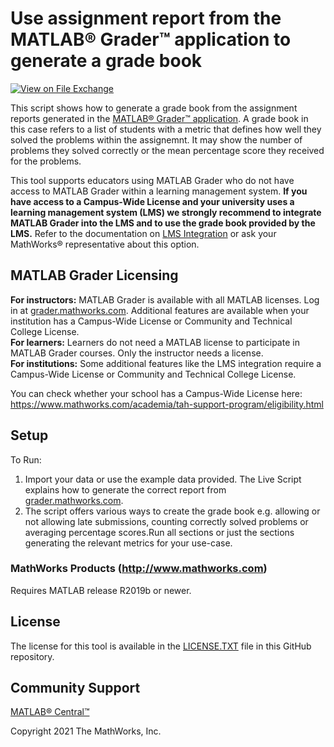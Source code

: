# Use assignment report from the MATLAB® Grader™ application to generate a grade book
<!-- This is the "Title of the contribution" that was approved during the Community Contribution Review Process --> 

[![View <File Exchange Title> on File Exchange](https://www.mathworks.com/matlabcentral/images/matlab-file-exchange.svg)](https://www.mathworks.com/matlabcentral/fileexchange/####-file-exchange-title)  
<!-- Add this icon to the README if this repo also appears on File Exchange via the "Connect to GitHub" feature --> 

This script shows how to generate a grade book from the assignment reports generated in the [MATLAB® Grader™ application](https://www.mathworks.com/products/matlab-grader.html). A grade book in this case refers to a list of students with a metric that defines how well they solved the problems within the assignemnt. It may show the number of problems they solved correctly or the mean percentage score they received for the problems.

This tool supports educators using MATLAB Grader who do not have access to MATLAB Grader within a learning management system. **If you have access to a Campus-Wide License and your university uses a learning management system (LMS) we strongly recommend to integrate MATLAB Grader into the LMS and to use the grade book provided by the LMS.** Refer to the documentation on [LMS Integration](https://de.mathworks.com/help/matlabgrader/lms-integration.html) or ask your MathWorks® representative about this option.

## MATLAB Grader Licensing
**For instructors:** MATLAB Grader is available with all MATLAB licenses. Log in at [grader.mathworks.com](grader.mathworks.com). Additional features are available when your institution has a Campus-Wide License or Community and Technical College License. <br>
**For learners:** Learners do not need a MATLAB license to participate in MATLAB Grader courses. Only the instructor needs a license. <br>
**For institutions:** Some additional features like the LMS integration require a Campus-Wide License or Community and Technical College License.

You can check whether your school has a Campus-Wide License here: https://www.mathworks.com/academia/tah-support-program/eligibility.html

## Setup 
To Run:
1. Import your data or use the example data provided. The Live Script explains how to generate the correct report from [grader.mathworks.com](grader.mathworks.com).
2. The script offers various ways to create the grade book e.g. allowing or not allowing late submissions, counting correctly solved problems or averaging percentage scores.Run all sections or just the sections generating the relevant metrics for your use-case.


### MathWorks Products (http://www.mathworks.com)

Requires MATLAB release R2019b or newer.

## License
The license for this tool is available in the [LICENSE.TXT](LICENSE.TXT) file in this GitHub repository.

## Community Support
[MATLAB® Central™](https://www.mathworks.com/matlabcentral)

Copyright 2021 The MathWorks, Inc.

